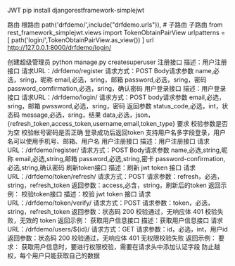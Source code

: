 JWT
    pip install djangorestframework-simplejwt

路由
    根路由 
        path('drfdemo/',include("drfdemo.urls")),  # 子路由
    子路由
        from rest_framework_simplejwt.views import TokenObtainPairView
        urlpatterns = [
            path('login/',TokenObtainPairView.as_view())
        ]
    url
        http://127.0.0.1:8000/drfdemo/login/

创建超级管理员
    python manage.py createsuperuser
注册接口
    描述：用户注册接口
    请求URL：/drfdemo/register
    请求方式：POST
    Body请求参数
        name,必选，sring，昵称
        email,必选，sring，邮箱
        password,必选，sring，密码
        password_comfirmation,必选，sring，确认密码
用户登录接口
    描述：用户登录接口
    请求URL：/drfdemo/login/
    请求方式：POST
    body请求参数
        email,必选，sring，邮箱
        pwssword,必选，sring，密码
    返回参数
        status_code,必选，int，状态码
        message,必选，sring，结果
        data,必选，json，{refresh_token,access_token,username,email,token_type}
    要求
        校验参数是否为空
        校验帐号密码是否正确
        登录成功后返回token
        支持用户名多字段登录，用户名可以使用手机号、邮箱、用户名
用户注册接口
    描述：用户注册接口
    请求URL：/drfdemo/register/
    请求方式：POST
    Body请求参数
        name,必选,string,昵称
        email,必选,string,邮箱
        password,必选,string,密卡
        password-confirmation,必选,string,确认密码
刷新token接口
    描述：刷新 jwt token 接口
    请求URL：/drfdemo/token/refresh/
    请求方式：POST
    请求参数：refresh，必选，string，refresh_token
    返回参数：access,必含，string，刷新后的token
    返回示例：
校验token接口
    描述：校验 jwt token 接口
    请求URL：/drfdemo/token/verify/
    请求方式：POST
    请求参数：token，必选，string，refresh_token
    返回参数：状态码
        200 校验通过，无响应体
        401 校验失败，无效的 token
    返回示例：
获取用户信息接口
    描述：获取用户信息接口
    请求URL：/drfdemo/users/${id}/
    请求方式：GET
    请求参数：id，必选，int，用户id
    返回参数：状态码
        200 校验通过，无响应体
        401 无权限校验失败
    返回示例：
    要求：
        获取用户信息时，要进行权限校验，需要在请求头中添加认证字段
        防止越权，每个用户只能获取自己的数据